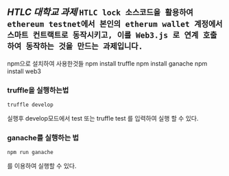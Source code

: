 *HTLC 대학교 과제*
`HTLC lock 소스코드을 활용하여 ethereum testnet에서 본인의 etherum wallet 계정에서 스마트 컨트랙트로 동작시키고, 이를 Web3.js 로 연계 호출하여 동작하는 것을 만드는 과제입니다.`
-------------------------------------------
npm으로 설치하여 사용한것들 
    npm install truffle
    npm install ganache
    npm install web3

### truffle을 실행하는법
    truffle develop
실행후 develop모드에서 
    test
또는
    truffle test
를 입력하여 실행 할 수 있다.

### ganache를 실행하는 법
    npm run ganache
를 이용하여 실행할 수 있다.